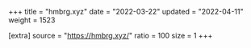 +++
title = "hmbrg.xyz"
date = "2022-03-22"
updated = "2022-04-11"
weight = 1523

[extra]
source = "https://hmbrg.xyz/"
ratio = 100
size = 1
+++
